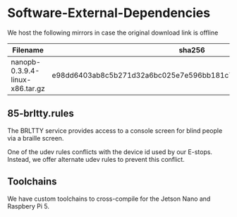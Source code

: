 # Software-External-Dependencies

We host the following mirrors in case the original download link is offline

| Filename                        | sha256                                                           | Original source                                                      |
|---------------------------------|------------------------------------------------------------------|----------------------------------------------------------------------|
| nanopb-0.3.9.4-linux-x86.tar.gz | e98dd6403ab8c5b271d32a6bc025e7e596bb181c7bc7e0492c5daa21fc44c940 | https://jpa.kapsi.fi/nanopb/download/nanopb-0.3.9.4-linux-x86.tar.gz |

## 85-brltty.rules
The BRLTTY service provides access to a console screen for blind people via a braille screen.

One of the udev rules conflicts with the device id used by our E-stops. Instead, we offer alternate udev rules to prevent this conflict.

## Toolchains
We have custom toolchains to cross-compile for the Jetson Nano and Raspbery Pi 5.
